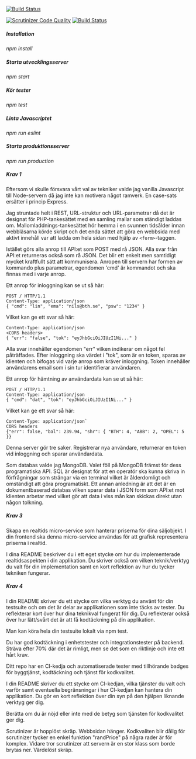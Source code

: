 [![Build Status](https://travis-ci.com/nile16/trade-api.svg?branch=master)](https://travis-ci.com/nile16/trade-api)

[![Scrutinizer Code Quality](https://scrutinizer-ci.com/g/nile16/trade-api/badges/quality-score.png?b=master)](https://scrutinizer-ci.com/g/nile16/trade-api/?branch=master)
[![Build Status](https://scrutinizer-ci.com/g/nile16/trade-api/badges/build.png?b=master)](https://scrutinizer-ci.com/g/nile16/trade-api/build-status/master)

##### Installation
*npm install*

##### Starta utvecklingsserver
*npm start*

##### Kör tester
*npm test*

##### Linta Javascriptet
*npm run eslint*

##### Starta produktionsserver
*npm run production*


##### Krav 1

Eftersom vi skulle försvara vårt val av tekniker valde jag vanilla Javascript
till Node-servern då jag inte kan motivera något ramverk.
En case-sats ersätter i princip Express.

Jag struntade helt i REST, URL-struktur och URL-parametrar då det är designat för
PHP-tankesättet med en samling mallar som ständigt laddas om.
Mallomladdnings-tankesättet hör hemma i en svunnen tidsålder innan webbläsarna
körde skript och det enda sättet att göra en webbsida med aktivt innehåll
var att ladda om hela sidan med hjälp av `<form>`-taggen.

Istället görs alla anrop till API:et som POST med rå JSON.
Alla svar från API:et returneras också som rå JSON.
Det blir ett enkelt men samtidigt mycket kraftfullt sätt att kommunisera.
Anropen till servern har formen av kommando plus parametrar, egendomen 'cmd'
är kommandot och ska finnas med i varje anrop.

Ett anrop för inloggning kan se ut så här:

```
POST / HTTP/1.1
Content-Type: application/json
{ "cmd": "lin", "ema": "nils@bth.se", "psw": "1234" }
```

Vilket kan ge ett svar så här:

```
Content-Type: application/json
<CORS headers>
{ "err": "false", "tok": "eyJhbGciOiJIUzI1Ni..." }
```

Alla svar innehåller egendomen "err" vilken indikerar om något fel påträffades.
Efter inloggning ska värdet i "tok", som är en token, sparas av klienten och
bifogas vid varje anrop som kräver inloggning.
Token innehåller användarens email som i sin tur identifierar användaren.

Ett anrop för hämtning av användardata kan se ut så här:

```
POST / HTTP/1.1
Content-Type: application/json
{ "cmd": "dat", "tok": "eyJhbGciOiJIUzI1Ni..." }
```

Vilket kan ge ett svar så här:

```
Content-Type: application/json`
CORS headers
{"err": false, "bal": 239.94, "shr": { "BTH": 4, "ABB": 2, "OPEL": 5 }}
```

Denna server gör tre saker. Registrerar nya användare, returnerar en token
vid inloggning och sparar användardata.

Som databas valde jag MongoDB.
Valet föll på MongoDB främst för dess programatiska API.
SQL är designat för att en operatör ska kunna skriva in förfrågningar som
strängar via en terminal vilket är ålderdomligt och omständigt att göra programatiskt.
Ett annan anledning är att det är en dokumentbaserad databas vilken sparar
data i JSON form som API:et mot klienten arbetar med vilket gör att data
i viss mån kan skickas direkt utan någon tolkning.



##### Krav 3

Skapa en realtids micro-service som hanterar priserna för dina säljobjekt. I din frontend ska denna micro-service användas för att grafisk representera priserna i realtid.

I dina README beskriver du i ett eget stycke om hur du implementerade realtidsaspekten i din applikation. Du skriver också om vilken teknik/verktyg du valt för din implementation samt en kort reflektion av hur du tycker tekniken fungerar.

##### Krav 4

I din README skriver du ett stycke om vilka verktyg du använt för din testsuite och om det är delar av applikationen som inte täcks av tester. Du reflekterar kort över hur dina teknikval fungerat för dig. Du reflekterar också över hur lätt/svårt det är att få kodtäckning på din applikation.

Man kan köra hela din testsuite lokalt via npm test.

Du har god kodtäckning i enhetstester och integrationstester på backend. Sträva efter 70% där det är rimligt, men se det som en riktlinje och inte ett hårt krav.

Ditt repo har en CI-kedja och automatiserade tester med tillhörande badges för byggtjänst, kodtäckning och tjänst för kodkvalitet.

I din README skriver du ett stycke om CI-kedjan, vilka tjänster du valt och varför samt eventuella begränsningar i hur CI-kedjan kan hantera din applikation. Du gör en kort reflektion över din syn på den hjälpen liknande verktyg ger dig.

Berätta om du är nöjd eller inte med de betyg som tjänsten för kodkvalitet ger dig.


Scrutinizer är hopplöst skräp.
Webbsidan hänger.
Kodkvaliten blir dålig för scrutinizer tycker en enkel funktion "randPrice"
på några rader är för komplex.
Vidare tror scrutinizer att servern är en stor klass som borde brytas ner.
Värdelöst skräp.
